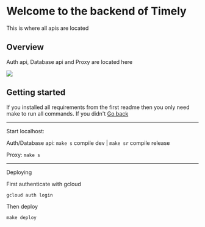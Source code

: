 # Welcome to the backend of Timely

This is where all apis are located

## Overview

Auth api, Database api and Proxy are located here

[![](https://mermaid.ink/img/pako:eNp1ktuO0zAQhl_F8hWIpM2hp0QIqWctWkQhXBGvkLeeZi0ldnAc7Zaq787YKWiFRC4Szz9ffs-MfaFHLYDmtDK8fSL3X5nq-sch-MZ7I0npPw9MEXyWZaFrKT4WtxiU8ItXf-3XB1Li60asyg23_JF3QJaHu5u4Lt8cdGcrA8WX-7c3cVsue_v0itqV44PRL2fGBsFvxtTmste6qoF8dvzVSfuykJUK7xRpeQUPTlqS92HYd2B-SEHeEQM_e-hsGH4gq79pUoElta6kGnO0AmXlkVsgjtoytfVMh9v-D9o4I-ejrR4YL--xIicbENLA0RLMtq4Tn90xtfs3y9u2drZSDw5-5q7OlasByxxbw1V30qYhAudJniWOSgrHrpmiAW3ANFwKPMmLGxajWGoDjOa4FHDifW0ZZeqKKLahi7M60tyaHgLat2gJG8nxABuan3jdodpy9V3r5g-EIc0v9IXm6XyUJcksmsXpJJ5HSRzQM83jeTxKojhJ0ukknc_SaHIN6C9vEI0WWZxMskU2jbLpIpmmAcXerTafhrvnr-D1N-Iczas?type=png)](https://mermaid.live/edit#pako:eNp1ktuO0zAQhl_F8hWIpM2hp0QIqWctWkQhXBGvkLeeZi0ldnAc7Zaq787YKWiFRC4Szz9ffs-MfaFHLYDmtDK8fSL3X5nq-sch-MZ7I0npPw9MEXyWZaFrKT4WtxiU8ItXf-3XB1Li60asyg23_JF3QJaHu5u4Lt8cdGcrA8WX-7c3cVsue_v0itqV44PRL2fGBsFvxtTmste6qoF8dvzVSfuykJUK7xRpeQUPTlqS92HYd2B-SEHeEQM_e-hsGH4gq79pUoElta6kGnO0AmXlkVsgjtoytfVMh9v-D9o4I-ejrR4YL--xIicbENLA0RLMtq4Tn90xtfs3y9u2drZSDw5-5q7OlasByxxbw1V30qYhAudJniWOSgrHrpmiAW3ANFwKPMmLGxajWGoDjOa4FHDifW0ZZeqKKLahi7M60tyaHgLat2gJG8nxABuan3jdodpy9V3r5g-EIc0v9IXm6XyUJcksmsXpJJ5HSRzQM83jeTxKojhJ0ukknc_SaHIN6C9vEI0WWZxMskU2jbLpIpmmAcXerTafhrvnr-D1N-Iczas)

## Getting started

If you installed all requirements from the first readme then you only need make to run all commands. If you didn't [Go back]()

---

Start localhost:

Auth/Database api: `make s` compile dev | `make sr` compile release

Proxy: `make s`

---

Deploying

First authenticate with gcloud

```
gcloud auth login
```

Then deploy

```
make deploy
```
